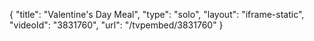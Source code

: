 {
    "title": "Valentine's Day Meal",
    "type": "solo",
    "layout": "iframe-static",
    "videoId": "3831760",
    "url": "\/tvpembed\/3831760"
}